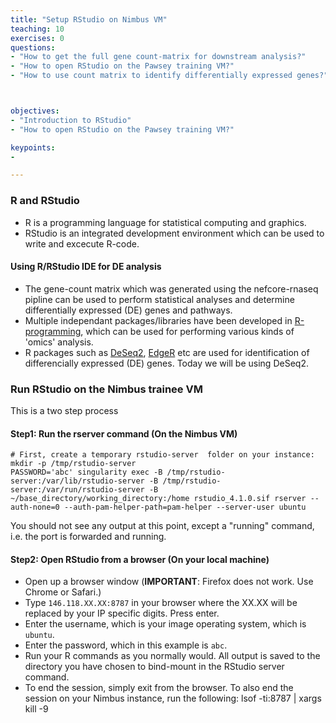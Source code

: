 ```yaml
---
title: "Setup RStudio on Nimbus VM"
teaching: 10
exercises: 0
questions:
- "How to get the full gene count-matrix for downstream analysis?"
- "How to open RStudio on the Pawsey training VM?"
- "How to use count matrix to identify differentially expressed genes?"



objectives:
- "Introduction to RStudio"
- "How to open RStudio on the Pawsey training VM?"

keypoints:
-

---
```


### R and RStudio
- R is a programming language for statistical computing and graphics.
- RStudio is an integrated development environment which can be used to write and excecute R-code.


#### Using R/RStudio IDE for DE analysis
- The gene-count matrix which was generated using the nefcore-rnaseq pipline can be used to perform statistical analyses and determine differentially expressed (DE) genes and pathways.
- Multiple independant packages/libraries have been developed in [R-programming](https://www.r-project.org/), which can be used for performing various kinds of 'omics' analysis. 
- R packages such as [DeSeq2](https://bioconductor.org/packages/release/bioc/html/DESeq2.html), [EdgeR](https://bioconductor.org/packages/release/bioc/html/edgeR.html) etc are used for identification of differencially expressed (DE) genes. Today we will be using DeSeq2.


### Run RStudio on the Nimbus trainee VM
This is a two step process

#### Step1: Run the rserver command (On the Nimbus VM)
```
# First, create a temporary rstudio-server  folder on your instance:
mkdir -p /tmp/rstudio-server
PASSWORD='abc' singularity exec -B /tmp/rstudio-server:/var/lib/rstudio-server -B /tmp/rstudio-server:/var/run/rstudio-server -B ~/base_directory/working_directory:/home rstudio_4.1.0.sif rserver --auth-none=0 --auth-pam-helper-path=pam-helper --server-user ubuntu
```
You should not see any output at this point, except a "running" command, i.e. the port is forwarded and running.

#### Step2: Open RStudio from a browser (On your local machine)
- Open up a browser window (__IMPORTANT__: Firefox does not work. Use Chrome or Safari.)
- Type `146.118.XX.XX:8787` in your browser where the XX.XX will be replaced by your IP specific digits. Press enter. 
- Enter the username, which is your image operating system, which is `ubuntu`.
- Enter the password, which in this example is `abc`.
- Run your R commands as you normally would. All output is saved to the directory you have chosen to bind-mount in the RStudio server command.
- To end the session, simply exit from the browser. To also end the session on your Nimbus instance, run the following: lsof -ti:8787 | xargs kill -9


